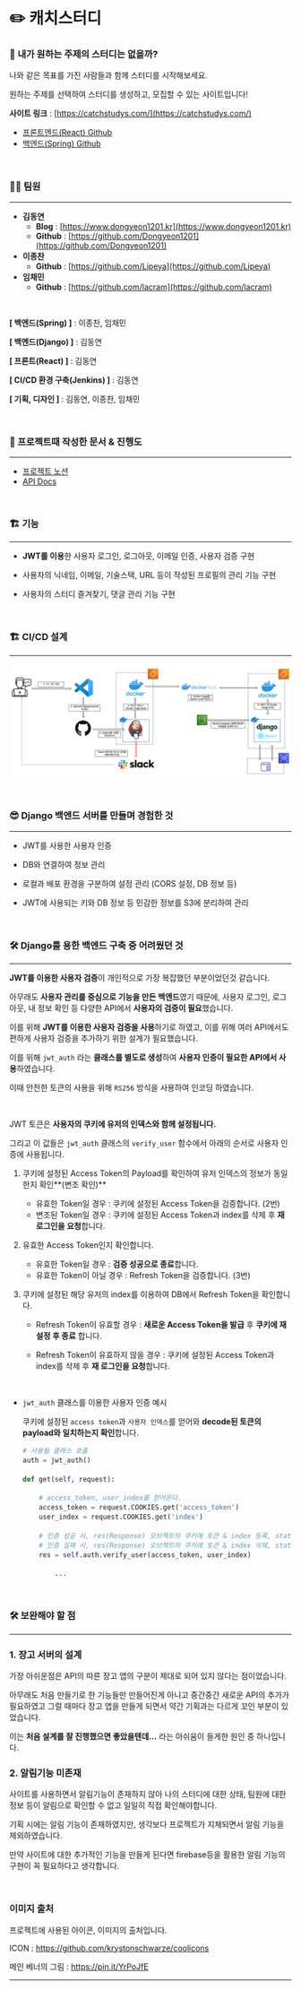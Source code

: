 # ✏️ 캐치스터디

### 🤔 **내가 원하는 주제의 스터디는 없을까?**

나와 같은 목표를 가진 사람들과 함께 스터디를 시작해보세요.

원하는 주제를 선택하여 스터디를 생성하고, 모집할 수 있는 사이트입니다!

**사이트 링크** : [https://catchstudys.com/](https://catchstudys.com/)
- [프론트엔드(React) Github](https://github.com/studysiteproject/Frontend)
- [백엔드(Spring) Github](https://github.com/studysiteproject/SpringApi)


<br/>

### 🧑‍💻 팀원

---

- **김동연**
    - **Blog** : [https://www.dongyeon1201.kr](https://www.dongyeon1201.kr)
    - **Github** : [https://github.com/Dongyeon1201](https://github.com/Dongyeon1201)
- **이종찬**
    - **Github** : [https://github.com/Lipeya](https://github.com/Lipeya)
- **임채민**
    - **Github** : [https://github.com/lacram](https://github.com/lacram)

<br/>

**[ 백엔드(Spring) ]** : 이종찬, 임채민

**[ 백엔드(Django) ]** : 김동연

**[ 프론트(React) ]** : 김동연

**[ CI/CD 환경 구축(Jenkins) ]** : 김동연

**[ 기획, 디자인 ]** : 김동연, 이종찬, 임채민

<br/>

### 📝 프로젝트때 작성한 문서 & 진행도

---

- [프로젝트 노션 ](https://www.notion.so/91c98ac183cf43c1b6fe010fa40ff50d)
- [API Docs](https://www.notion.so/API-DOCS-e4d7c6948b99490e9af130151d62e750)

<br/>

### 🏗️ 기능

---

- **JWT를 이용**한 사용자 로그인, 로그아웃, 이메일 인증, 사용자 검증 구현

- 사용자의 닉네임, 이메일, 기술스택, URL 등이 작성된 프로필의 관리 기능 구현

- 사용자의 스터디 즐겨찾기, 댓글 관리 기능 구현

<br/>

### 🏗️ CI/CD 설계

---
![CICD](./img/project.png)

<br/>

### 😎 Django 백엔드 서버를 만들며 경험한 것

---

- JWT를 사용한 사용자 인증

- DB와 연결하여 정보 관리

- 로컬과 배포 환경을 구분하여 설정 관리 (CORS 설정, DB 정보 등)

- JWT에 사용되는 키와 DB 정보 등 민감한 정보를 S3에 분리하여 관리

<br/>  

### 🛠️ Django를 용한 백엔드 구축 중 어려웠던 것

---

**JWT를 이용한 사용자 검증**이 개인적으로 가장 복잡했던 부분이었던것 같습니다.

아무래도 **사용자 관리를 중심으로 기능을 만든 백엔드**였기 때문에, 사용자 로그인, 로그아웃, 내 정보 확인 등 다양한 API에서 **사용자의 검증이 필요**했습니다.

이를 위해 **JWT를 이용한 사용자 검증을 사용**하기로 하였고, 이를 위해 여러 API에서도 편하게 사용자 검증을 추가하기 위한 설계가 필요했습니다.

이를 위해 `jwt_auth` 라는 **클래스를 별도로 생성**하여 **사용자 인증이 필요한 API에서 사용**하였습니다.

이때 안전한 토큰의 사용을 위해 `RS256` 방식을 사용하여 인코딩 하였습니다.

<br/>

JWT 토큰은 **사용자의 쿠키에 유저의 인덱스와 함께 설정됩니다.**

그리고 이 값들은 `jwt_auth` 클래스의 `verify_user` 함수에서 아래의 순서로 사용자 인증에 사용됩니다.

1. 쿠키에 설정된 Access Token의 Payload를 확인하여 유저 인덱스의 정보가 동일한지 확인**(변조 확인)**
    - 유효한 Token일 경우 : 쿠키에 설정된 Access Token을 검증합니다. (2번)
    - 변조된 Token일 경우 : 쿠키에 설정된 Access Token과 index를 삭제 후 **재 로그인을 요청**합니다.
    
2. 유효한 Access Token인지 확인합니다.
    - 유효한 Token일 경우 : **검증 성공으로 종료**합니다.
    - 유효한 Token이 아닐 경우 : Refresh Token을 검증합니다. (3번)
    
3. 쿠키에 설정된 해당 유저의 index를 이용하여 DB에서 Refresh Token을 확인합니다.
    - Refresh Token이 유효할 경우 : **새로운 Access Token을 발급** 후 **쿠키에 재 설정 후 종료** 합니다.
    
    - Refresh Token이 유효하지 않을 경우 : 쿠키에 설정된 Access Token과 index를 삭제 후 **재 로그인을 요청**합니다.
    
<br/>      

- `jwt_auth` 클래스를 이용한 사용자 인증 예시
  
    쿠키에 설정된 `access token`과 `사용자 인덱스`를 얻어와 **decode된 토큰의 payload와 일치하는지 확인**합니다.
    
    ```python
    # 사용될 클래스 호출
    auth = jwt_auth()
    
    def get(self, request):
    
        # access_token, user_index를 얻어온다.
        access_token = request.COOKIES.get('access_token')
        user_index = request.COOKIES.get('index')
    
        # 인증 성공 시, res(Response) 오브젝트의 쿠키에 토큰 & index 등록, status 200, 성공 msg 등록
        # 인증 실패 시, res(Response) 오브젝트의 쿠키에 토큰 & index 삭제, status 401, 실패 msg 등록
        res = self.auth.verify_user(access_token, user_index)
    
    		...
    ```
    
<br/>


### **🛠 보완해야 할 점**

---

### 1. 장고 서버의 설계

가장 아쉬운점은 API의 따른 장고 앱의 구분이 제대로 되어 있지 않다는 점이었습니다.

아무래도 처음 만들기로 한 기능들만 만들어진게 아니고 중간중간 새로운 API의 추가가 필요하였고 그럴 때마다 장고 앱을 만들게 되면서 약간 기획과는 다르게 꼬인 부분이 있었습니다.

이는 **처음 설계를 잘 진행했으면 좋았을텐데...** 라는 아쉬움이 들게한 원인 중 하나입니다.

### 2. 알림기능 미존재

사이트를 사용하면서 알림기능이 존재하지 않아 나의 스터디에 대한 상태, 팀원에 대한 정보 등이 알림으로 확인할 수 없고 일일히 직접 확인해야합니다.

기획 시에는 알림 기능이 존재하였지만, 생각보다 프로젝트가 지체되면서 알림 기능을 제외하였습니다.

만약 사이트에 대한 추가적인 기능을 만들게 된다면 firebase등을 활용한 알림 기능의 구현이 꼭 필요하다고 생각합니다.

<br/>


### **이미지 출처**

프로젝트에 사용된 아이콘, 이미지의 출처입니다.

ICON : https://github.com/krystonschwarze/coolicons

메인 베너의 그림 : https://pin.it/YrPoJfE

---
